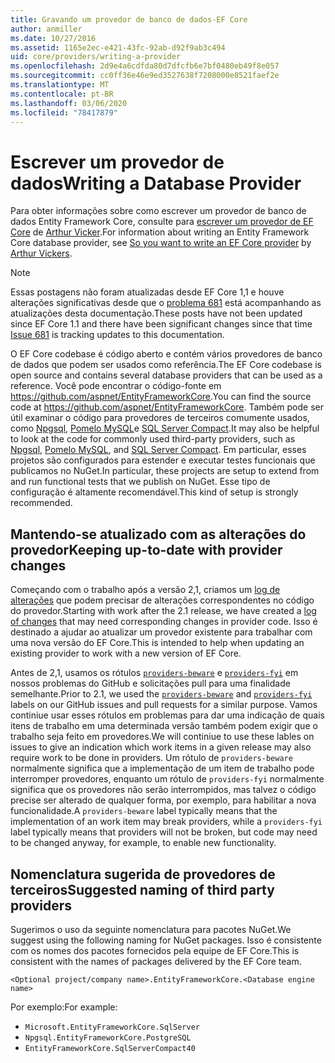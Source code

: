 ```yaml
---
title: Gravando um provedor de banco de dados-EF Core
author: anmiller
ms.date: 10/27/2016
ms.assetid: 1165e2ec-e421-43fc-92ab-d92f9ab3c494
uid: core/providers/writing-a-provider
ms.openlocfilehash: 2d9e4a6cdfda80d7dfcfb6e7bf0480eb49f8e057
ms.sourcegitcommit: cc0ff36e46e9ed3527638f7208000e8521faef2e
ms.translationtype: MT
ms.contentlocale: pt-BR
ms.lasthandoff: 03/06/2020
ms.locfileid: "78417879"
---
```

# <a name="writing-a-database-provider"></a><span data-ttu-id="56f64-102">Escrever um provedor de dados</span><span class="sxs-lookup"><span data-stu-id="56f64-102">Writing a Database Provider</span></span>

<span data-ttu-id="56f64-103">Para obter informações sobre como escrever um provedor de banco de dados Entity Framework Core, consulte para [escrever um provedor de EF Core](https://blog.oneunicorn.com/2016/11/11/so-you-want-to-write-an-ef-core-provider/) de [Arthur Vicker](https://github.com/ajcvickers).</span><span class="sxs-lookup"><span data-stu-id="56f64-103">For information about writing an Entity Framework Core database provider, see [So you want to write an EF Core provider](https://blog.oneunicorn.com/2016/11/11/so-you-want-to-write-an-ef-core-provider/) by [Arthur Vickers](https://github.com/ajcvickers).</span></span>

> [!NOTE]
> <span data-ttu-id="56f64-104">Essas postagens não foram atualizadas desde EF Core 1,1 e houve alterações significativas desde que o [problema 681](https://github.com/dotnet/EntityFramework.Docs/issues/681) está acompanhando as atualizações desta documentação.</span><span class="sxs-lookup"><span data-stu-id="56f64-104">These posts have not been updated since EF Core 1.1 and there have been significant changes since that time [Issue 681](https://github.com/dotnet/EntityFramework.Docs/issues/681) is tracking updates to this documentation.</span></span>

<span data-ttu-id="56f64-105">O EF Core codebase é código aberto e contém vários provedores de banco de dados que podem ser usados como referência.</span><span class="sxs-lookup"><span data-stu-id="56f64-105">The EF Core codebase is open source and contains several database providers that can be used as a reference.</span></span> <span data-ttu-id="56f64-106">Você pode encontrar o código-fonte em <https://github.com/aspnet/EntityFrameworkCore>.</span><span class="sxs-lookup"><span data-stu-id="56f64-106">You can find the source code at <https://github.com/aspnet/EntityFrameworkCore>.</span></span> <span data-ttu-id="56f64-107">Também pode ser útil examinar o código para provedores de terceiros comumente usados, como [Npgsql](https://github.com/npgsql/Npgsql.EntityFrameworkCore.PostgreSQL), [Pomelo MySQL](https://github.com/PomeloFoundation/Pomelo.EntityFrameworkCore.MySql)e [SQL Server Compact](https://github.com/ErikEJ/EntityFramework.SqlServerCompact).</span><span class="sxs-lookup"><span data-stu-id="56f64-107">It may also be helpful to look at the code for commonly used third-party providers, such as [Npgsql](https://github.com/npgsql/Npgsql.EntityFrameworkCore.PostgreSQL), [Pomelo MySQL](https://github.com/PomeloFoundation/Pomelo.EntityFrameworkCore.MySql), and [SQL Server Compact](https://github.com/ErikEJ/EntityFramework.SqlServerCompact).</span></span> <span data-ttu-id="56f64-108">Em particular, esses projetos são configurados para estender e executar testes funcionais que publicamos no NuGet.</span><span class="sxs-lookup"><span data-stu-id="56f64-108">In particular, these projects are setup to extend from and run functional tests that we publish on NuGet.</span></span> <span data-ttu-id="56f64-109">Esse tipo de configuração é altamente recomendável.</span><span class="sxs-lookup"><span data-stu-id="56f64-109">This kind of setup is strongly recommended.</span></span>

## <a name="keeping-up-to-date-with-provider-changes"></a><span data-ttu-id="56f64-110">Mantendo-se atualizado com as alterações do provedor</span><span class="sxs-lookup"><span data-stu-id="56f64-110">Keeping up-to-date with provider changes</span></span>

<span data-ttu-id="56f64-111">Começando com o trabalho após a versão 2,1, criamos um [log de alterações](provider-log.md) que podem precisar de alterações correspondentes no código do provedor.</span><span class="sxs-lookup"><span data-stu-id="56f64-111">Starting with work after the 2.1 release, we have created a [log of changes](provider-log.md) that may need corresponding changes in provider code.</span></span> <span data-ttu-id="56f64-112">Isso é destinado a ajudar ao atualizar um provedor existente para trabalhar com uma nova versão do EF Core.</span><span class="sxs-lookup"><span data-stu-id="56f64-112">This is intended to help when updating an existing provider to work with a new version of EF Core.</span></span>

<span data-ttu-id="56f64-113">Antes de 2,1, usamos os rótulos [`providers-beware`](https://github.com/aspnet/EntityFrameworkCore/labels/providers-beware) e [`providers-fyi`](https://github.com/aspnet/EntityFrameworkCore/labels/providers-fyi) em nossos problemas do GitHub e solicitações pull para uma finalidade semelhante.</span><span class="sxs-lookup"><span data-stu-id="56f64-113">Prior to 2.1, we used the [`providers-beware`](https://github.com/aspnet/EntityFrameworkCore/labels/providers-beware) and [`providers-fyi`](https://github.com/aspnet/EntityFrameworkCore/labels/providers-fyi) labels on our GitHub issues and pull requests for a similar purpose.</span></span> <span data-ttu-id="56f64-114">Vamos continiue usar esses rótulos em problemas para dar uma indicação de quais itens de trabalho em uma determinada versão também podem exigir que o trabalho seja feito em provedores.</span><span class="sxs-lookup"><span data-stu-id="56f64-114">We will continiue to use these lables on issues to give an indication which work items in a given release may also require work to be done in providers.</span></span> <span data-ttu-id="56f64-115">Um rótulo de `providers-beware` normalmente significa que a implementação de um item de trabalho pode interromper provedores, enquanto um rótulo de `providers-fyi` normalmente significa que os provedores não serão interrompidos, mas talvez o código precise ser alterado de qualquer forma, por exemplo, para habilitar a nova funcionalidade.</span><span class="sxs-lookup"><span data-stu-id="56f64-115">A `providers-beware` label typically means that the implementation of an work item may break providers, while a `providers-fyi` label typically means that providers will not be broken, but code may need to be changed anyway, for example, to enable new functionality.</span></span>

## <a name="suggested-naming-of-third-party-providers"></a><span data-ttu-id="56f64-116">Nomenclatura sugerida de provedores de terceiros</span><span class="sxs-lookup"><span data-stu-id="56f64-116">Suggested naming of third party providers</span></span>

<span data-ttu-id="56f64-117">Sugerimos o uso da seguinte nomenclatura para pacotes NuGet.</span><span class="sxs-lookup"><span data-stu-id="56f64-117">We suggest using the following naming for NuGet packages.</span></span> <span data-ttu-id="56f64-118">Isso é consistente com os nomes dos pacotes fornecidos pela equipe de EF Core.</span><span class="sxs-lookup"><span data-stu-id="56f64-118">This is consistent with the names of packages delivered by the EF Core team.</span></span>

`<Optional project/company name>.EntityFrameworkCore.<Database engine name>`

<span data-ttu-id="56f64-119">Por exemplo:</span><span class="sxs-lookup"><span data-stu-id="56f64-119">For example:</span></span>

* `Microsoft.EntityFrameworkCore.SqlServer`
* `Npgsql.EntityFrameworkCore.PostgreSQL`
* `EntityFrameworkCore.SqlServerCompact40`
